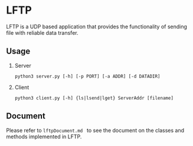 # LFTP

LFTP is a UDP based application that provides the functionality of sending file with reliable data transfer. 

## Usage

1. Server

   ```shell
   python3 server.py [-h] [-p PORT] [-a ADDR] [-d DATADIR]
   ```

2. Client

   ```shell
   python3 client.py [-h] {ls|lsend|lget} ServerAddr [filename]
   ```

## Document

Please refer to `lftpDocument.md ` to see the document on the classes and methods implemented in LFTP.